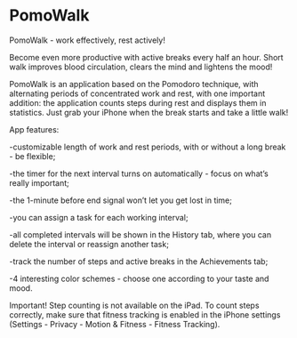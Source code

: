 # PomoWalk

PomoWalk - work effectively, rest actively!

Become even more productive with active breaks every half an hour. Short walk improves blood circulation, clears the mind and lightens the mood!

PomoWalk is an application based on the Pomodoro technique, with alternating periods of concentrated work and rest, with one important addition: the application counts steps during rest and displays them in statistics. Just grab your iPhone when the break starts and take a little walk!

App features:

-customizable length of work and rest periods, with or without a long break - be flexible;

-the timer for the next interval turns on automatically - focus on what’s really important;

-the 1-minute before end signal won’t let you get lost in time;

-you can assign a task for each working interval;

-all completed intervals will be shown in the History tab, where you can delete the interval or reassign another task;

-track the number of steps and active breaks in the Achievements tab;

-4 interesting color schemes - choose one according to your taste and mood.

Important!
Step counting is not available on the iPad.
To count steps correctly, make sure that fitness tracking is enabled in the iPhone settings (Settings - Privacy - Motion & Fitness - Fitness Tracking).
